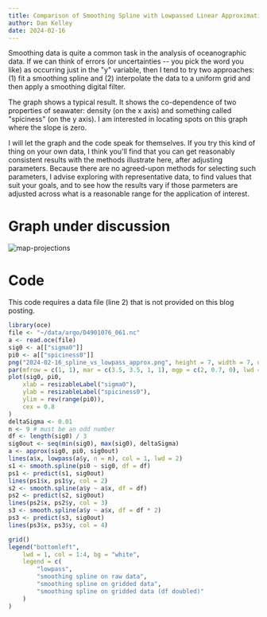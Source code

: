 ```yaml
---
title: Comparison of Smoothing Spline with Lowpassed Linear Approximation
author: Dan Kelley
date: 2024-02-16
---
```


Smoothing data is quite a common task in the analysis of oceanographic data. If
we can think of errors (or uncertainties -- you pick the word you like) as
occurring just in the "y" variable, then I tend to try two approaches: (1) fit
a smoothing spline and (2) interpolate the data to a uniform grid and then
apply a smoothing digital filter.

The graph shows a typical result.  It shows the co-dependence of two properties
of seawater: density (on the x axis) and something called "spiciness" (on the y
axis).  I am interested in locating spots on this graph where the slope is
zero.

I will let the graph and the code speak for themselves.  If you try this kind
of thing on your own data, I think you'll find that you can get reasonably
consistent results with the methods illustrate here, after adjusting
parameters. Because there are no agreed-upon methods for selecting such
parameters, I advise exploring with representative data, to find values that
suit your goals, and to see how the results vary if those parmeters are
adjusted across what is a reasonable range for the application of interest.

# Graph under discussion

![map-projections](/dek_blog/assets/images/2024-02-16_spline_vs_lowpass_approx.png)

# Code

This code requires a data file (line 2) that is not provided on this blog posting.

```R
library(oce)
file <- "~/data/argo/D4901076_061.nc"
a <- read.oce(file)
sig0 <- a[["sigma0"]]
pi0 <- a[["spiciness0"]]
png("2024-02-16_spline_vs_lowpass_approx.png", height = 7, width = 7, unit = "in", res = 200)
par(mfrow = c(1, 1), mar = c(3.5, 3.5, 1, 1), mgp = c(2, 0.7, 0), lwd = 1.4)
plot(sig0, pi0,
    xlab = resizableLabel("sigma0"),
    ylab = resizableLabel("spiciness0"),
    ylim = rev(range(pi0)),
    cex = 0.8
)
deltaSigma <- 0.01
n <- 9 # must be an odd number
df <- length(sig0) / 3
sig0out <- seq(min(sig0), max(sig0), deltaSigma)
a <- approx(sig0, pi0, sig0out)
lines(a$x, lowpass(a$y, n = n), col = 1, lwd = 2)
s1 <- smooth.spline(pi0 ~ sig0, df = df)
ps1 <- predict(s1, sig0out)
lines(ps1$x, ps1$y, col = 2)
s2 <- smooth.spline(a$y ~ a$x, df = df)
ps2 <- predict(s2, sig0out)
lines(ps2$x, ps2$y, col = 3)
s3 <- smooth.spline(a$y ~ a$x, df = df * 2)
ps3 <- predict(s3, sig0out)
lines(ps3$x, ps3$y, col = 4)

grid()
legend("bottomleft",
    lwd = 1, col = 1:4, bg = "white",
    legend = c(
        "lowpass",
        "smoothing spline on raw data",
        "smoothing spline on gridded data",
        "smoothing spline on gridded data (df doubled)"
    )
)
```
